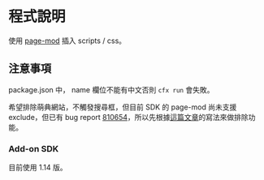 # 程式說明

使用 [page-mod](https://addons.mozilla.org/en-US/developers/docs/sdk/latest/modules/sdk/page-mod.html) 插入 scripts / css。

## 注意事項

package.json 中， name 欄位不能有中文否則 `cfx run` 會失敗。

希望排除萌典網站，不觸發搜尋框，但目前 SDK 的 page-mod 尚未支援 exclude，但已有 bug report [810654](https://bugzilla.mozilla.org/show_bug.cgi?id=810654)，所以先根據[這篇文章](https://forums.mozilla.org/addons/viewtopic.php?f=7&t=15147)的寫法來做排除功能。

### Add-on SDK

目前使用 1.14 版。
